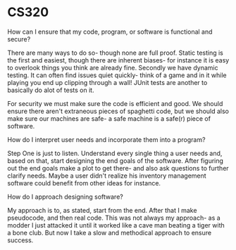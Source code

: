 # CS320

How can I ensure that my code, program, or software is functional and secure?

There are many ways to do so- though none are full proof.
Static testing is the first and easiest, though there are inherent biases- for instance it is easy to overlook things you think are already fine.
Secondly we have dynamic testing. It can often find issues quiet quickly- think of a game and in it while playing you end up clipping through a wall!
JUnit tests are another to basically do alot of tests on it.

For security we must make sure the code is efficient and good. We should ensure there aren't extraneous pieces of spaghetti code, but we should also make sure our machines are safe-
a safe machine is a safe(r) piece of software.

How do I interpret user needs and incorporate them into a program?

Step One is just to listen. Understand every single thing a user needs and, based on that, start designing the end goals of the software.
After figuring out the end goals make a plot to get there- and also ask questions to further clarify needs. Maybe a user didn't realize his inventory management software could benefit from other ideas for instance.

How do I approach designing software?

My approach is to, as stated, start from the end. After that I make pseudocode, and then real code. This was not always my approach- as a modder I just attacked it until it worked like a cave man
beating a tiger with a bone club. But now I take a slow and methodical approach to ensure success.
